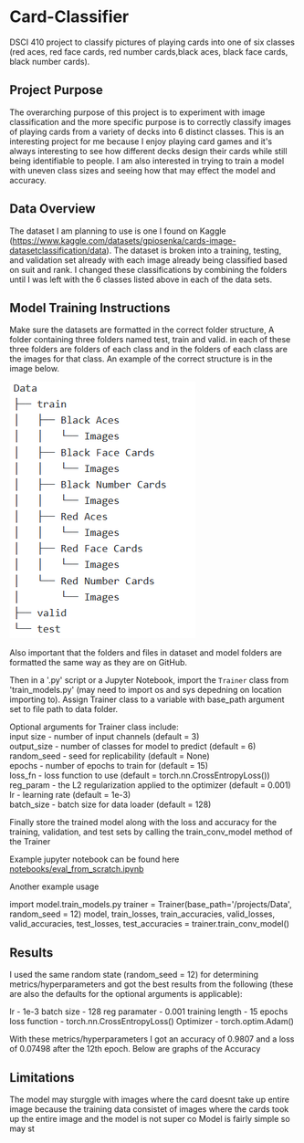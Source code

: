 # Card-Classifier
DSCI 410 project to classify pictures of playing cards into one of six classes (red aces, red face cards, red number cards,black aces, black face cards, black number cards).

## Project Purpose
The overarching purpose of this project is to experiment with image classification and the more specific purpose is to correctly classify images of playing cards from a variety of decks into 6 distinct classes. This is an interesting project for me because I enjoy playing card games and it's always interesting to see how different decks design their cards while still being identifiable to people. I am also interested in trying to train a model with uneven class sizes and seeing how that may effect the model and accuracy. 

## Data Overview
The dataset I am planning to use is one I found on Kaggle (https://www.kaggle.com/datasets/gpiosenka/cards-image-datasetclassification/data). The dataset is broken into a training, testing, and validation set already with each image already being classified based on suit and rank. I changed these classifications by combining the folders until I was left with the 6 classes listed above in each of the data sets.

## Model Training Instructions
Make sure the datasets are formatted in the correct folder structure, A folder containing three folders named test, train and valid. in each of these three folders are folders of each class and in the folders of each class are the images for that class. An example of the correct structure is in the image below.

![Alt text](assets/data_org_example.png)

Also important that the folders and files in dataset and model folders are formatted the same way as they are on GitHub.

Then in a '.py' script or a Jupyter Notebook, import the `Trainer` class from 'train_models.py' (may need to import os and sys depedning on location importing to). Assign Trainer class to a variable with base_path argument set to file path to data folder.

Optional arguments for Trainer class include:  
input size - number of input channels (default = 3)    
output_size - number of classes for model to predict (default = 6)      
random_seed - seed for replicability (default = None)    
epochs - number of epochs to train for (default = 15)    
loss_fn - loss function to use (default = torch.nn.CrossEntropyLoss())  
reg_param - the L2 regularization applied to the optimizer (default = 0.001)  
lr - learning rate (default = 1e-3)    
batch_size - batch size for data loader (default = 128)  

Finally store the trained model along with the loss and accuracy for the training, validation, and test sets by calling the train_conv_model method of the Trainer

Example jupyter notebook can be found here [notebooks/eval_from_scratch.ipynb](https://github.com/Lwarrine/Card-Classifier/blob/main/notebooks/eval_from_scratch.ipynb)

Another example usage

import model.train_models.py
trainer = Trainer(base_path='/projects/Data', random_seed = 12)
model, train_losses, train_accuracies, valid_losses, valid_accuracies, test_losses, test_accuracies = trainer.train_conv_model()

## Results
I used the same random state (random_seed = 12) for determining metrics/hyperparameters and got the best results from the following (these are also the defaults for the optional arguments is applicable):

lr - 1e-3
batch size - 128
reg paramater - 0.001
training length - 15 epochs
loss function - torch.nn.CrossEntropyLoss()
Optimizer - torch.optim.Adam()

With these metrics/hyperparameters I got an accuracy of 0.9807 and a loss of 0.07498 after the 12th epoch. Below are graphs of the Accuracy 


## Limitations
The model may sturggle with images where the card doesnt take up entire image because the training data consistet of images where the cards took up the entire image and the model is not super co
Model is fairly simple so may st
